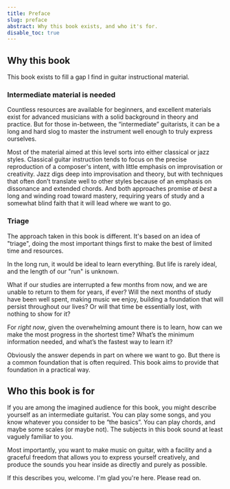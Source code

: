 ```yaml
---
title: Preface
slug: preface
abstract: Why this book exists, and who it's for.
disable_toc: true
---
```


## Why this book

This book exists to fill a gap I find in guitar instructional material. 

### Intermediate material is needed

Countless resources are available for beginners, 
and excellent materials exist for advanced musicians with a solid background in theory and practice.
But for those in-between, the “intermediate” guitarists, 
it can be a long and hard slog to master the instrument well enough to truly express ourselves. 

Most of the material aimed at this level sorts into either classical or jazz styles. 
Classical guitar instruction tends to focus on the precise reproduction of a composer's intent, 
with little emphasis on improvisation or creativity. 
Jazz digs deep into improvisation and theory, 
but with techniques that often don’t translate well to other styles because of an emphasis on dissonance and extended chords. 
And both approaches promise *at best* a long and winding road toward mastery, 
requiring years of study and a somewhat blind faith that it will lead where we want to go. 

### Triage

The approach taken in this book is different.
It's based on an idea of "triage",
doing the most important things first to make the best of limited time and resources.

In the long run, 
it would be ideal to learn everything.
But life is rarely ideal,
and the length of our "run" is unknown.

What if our studies are interrupted a few months from now,
and we are unable to return to them for years,
if ever?
Will the next months of study have been well spent,
making music we enjoy,
building a foundation that will persist throughout our lives?
Or will that time be essentially lost, 
with nothing to show for it?

For *right now*, 
given the overwhelming amount there is to learn, 
how can we make the most progress in the shortest time? 
What’s the minimum information needed, 
and what’s the fastest way to learn it?

Obviously the answer depends in part on where we want to go.
But there is a common foundation that is often required.
This book aims to provide that foundation in a practical way. 

## Who this book is for

If you are among the imagined audience for this book, 
you might describe yourself as an intermediate guitarist. 
You can play some songs, and you know whatever you consider to be “the basics”. 
You can play chords, and maybe some scales (or maybe not). 
The subjects in this book sound at least vaguely familiar to you.

Most importantly, you want to make music on guitar, 
with a facility and a graceful freedom that allows you to express yourself creatively,
and produce the sounds you hear inside as directly and purely as possible. 

If this describes you, welcome.
I'm glad you're here.
Please read on.
